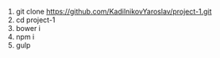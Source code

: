 1. git clone https://github.com/KadilnikovYaroslav/project-1.git
2. cd project-1
3. bower i
4. npm i
5. gulp